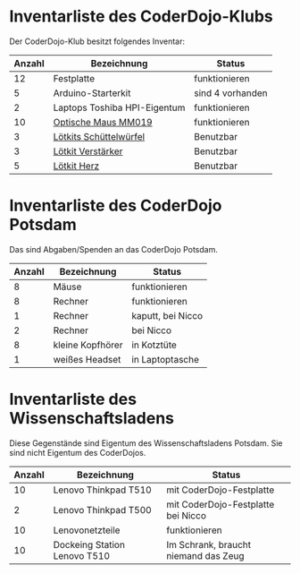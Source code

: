 Inventarliste des CoderDojo-Klubs
=================================

Der CoderDojo-Klub besitzt folgendes Inventar:

Anzahl | Bezeichnung | Status
--- | --- | ---
12 | Festplatte | funktionieren
5 | Arduino-Starterkit | sind 4 vorhanden
2 | Laptops Toshiba HPI-Eigentum | funktionieren
10 | [Optische Maus MM019][maus1] | funktionieren
3 | [Lötkits Schüttelwürfel][vmk] | Benutzbar
3 | [Lötkit Verstärker][ltv] | Benutzbar
5 | [Lötkit Herz][lth] | Benutzbar


Inventarliste des CoderDojo Potsdam
===================================

Das sind Abgaben/Spenden an das CoderDojo Potsdam.

Anzahl | Bezeichnung | Status
--- | --- | ---
8 | Mäuse | funktionieren
8 | Rechner | funktionieren
1 | Rechner | kaputt, bei Nicco
2 | Rechner | bei Nicco
8 | kleine Kopfhörer | in Kotztüte
1 | weißes Headset | in Laptoptasche


Inventarliste des Wissenschaftsladens
=====================================

Diese Gegenstände sind Eigentum des Wissenschaftsladens Potsdam.
Sie sind nicht Eigentum des CoderDojos.

Anzahl | Bezeichnung | Status
--- | --- | ---
10 | Lenovo Thinkpad T510 | mit CoderDojo-Festplatte
2 | Lenovo Thinkpad T500 | mit CoderDojo-Festplatte bei Nicco
10 | Lenovonetzteile | funktionieren
10 | Dockeing Station Lenovo T510 | Im Schrank, braucht niemand das Zeug

[vmk]: https://www.amazon.de/Velleman-MiniKits-MK150-Minikits-Sch%C3%BCtteln/dp/B004NVVV3W/ref=pd_sim_23_3?_encoding=UTF8&psc=1&refRID=ZRHHBCP65GMJMC7WXD7R
[ltv]: https://www.amazon.de/Velleman-MK136-Mini-Kit-Stereo-Ger%C3%A4uschverst%C3%A4rker-Gemischt/dp/B0006HJSLE/ref=pd_sbs_107_17?_encoding=UTF8&psc=1&refRID=RJ433G6EBJEY9GGW1GB3
[lth]: https://www.amazon.de/Velleman-MK101-FLASHING-LED-SWEETHEARTS/dp/B000LQGC00/ref=pd_cp_23_1?_encoding=UTF8&psc=1&refRID=K0XS8F8DKVKXCV29TDPB
[maus1]: https://www.pollin.de/p/mini-optical-mouse-2-link-mm0019-schwarz-712465
